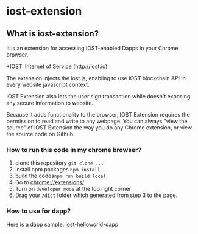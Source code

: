 # iost-extension

## What is iost-extension?

It is an extension for accessing IOST-enabled Dapps in your Chrome browser.

\*IOST: Internet of Service (http://iost.io)

The extension injects the iost.js, enabling to use IOST blockchain API in every website javascript context.

IOST Extension also lets the user sign transaction while doesn't exposing any secure information to website.

Because it adds functionality to the browser, IOST Extension requires the permission to read and write to any webpage. You can always "view the source" of IOST Extension the way you do any Chrome extension, or view the source code on Github:

### How to run this code in my chrome browser?

1. clone this repository  `git clone ...`
2. install npm packages  `npm install`
3. build the codes`npm run build:local`
4. Go to [chrome://extensions/](chrome://extensions/)
5. Turn on `developer mode` at the top right corner
6. Drag your `/dist` folder which generated from step 3 to the page.

### How to use for dapp?
Here is a dapp sample. [iost-helloworld-dapp](https://github.com/lucusfly/iost-helloworld-dapp)
